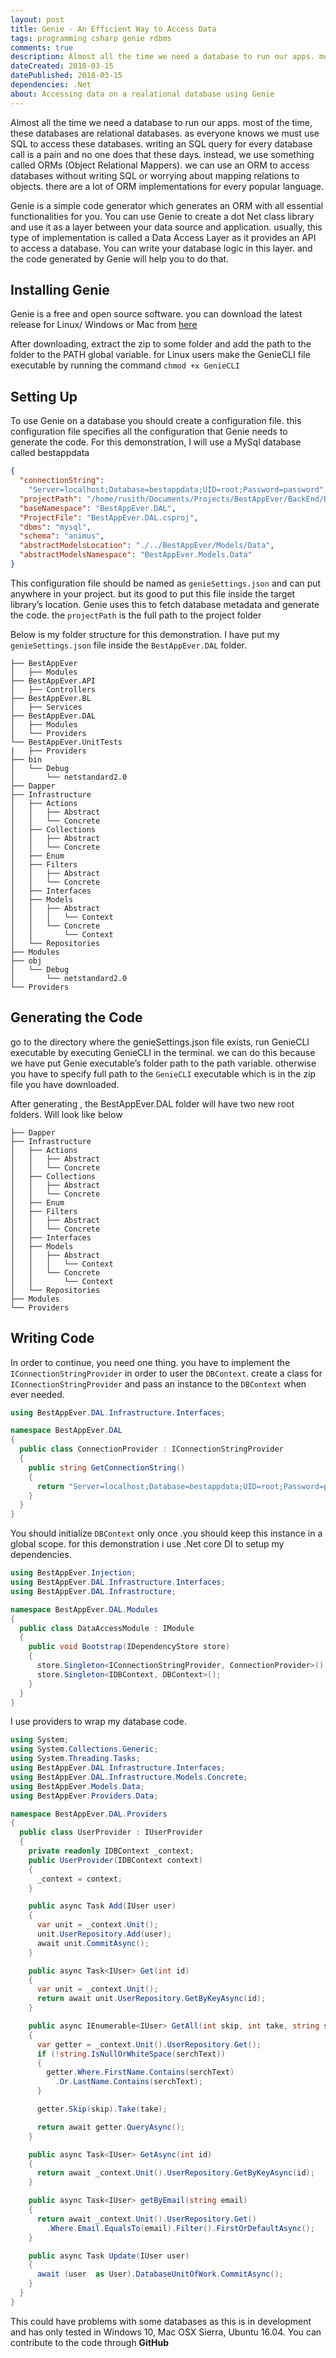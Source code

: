 ```yaml
---
layout: post
title: Genie - An Efficient Way to Access Data
tags: programming csharp genie rdbms
comments: true
description: Almost all the time we need a database to run our apps. most of the time, these databases are relational databases. as everyone knows we must use SQL to access these databases. writing an SQL query for every database call is a pain and no one does that these days. instead, we use something called ORMs (Object Relational Mappers). we can use an ORM to access databases without writing SQL or worrying about mapping relations to objects. there are a lot of ORM implementations for every popular language.
dateCreated: 2018-03-15
datePublished: 2018-03-15
dependencies: .Net
about: Accessing data on a realational database using Genie
---
```


Almost all the time we need a database to run our apps. most of the time, these databases are relational databases. as everyone knows we must use SQL to access these databases. writing an SQL query for every database call is a pain and no one does that these days. instead, we use something called ORMs (Object Relational Mappers). we can use an ORM to access databases without writing SQL or worrying about mapping relations to objects. there are a lot of ORM implementations for every popular language.

Genie is a simple code generator which generates an ORM with all essential functionalities for you. You can use Genie to create a dot Net class library and use it as a layer between your data source and application. usually, this type of implementation is called a Data Access Layer as it provides an API to access a database. You can write your database logic in this layer. and the code generated by Genie will help you to do that.

## Installing Genie

Genie is a free and open source software. you can download the latest release for Linux/ Windows or Mac from [here](https://github.com/Divicent/Genie)

After downloading, extract the zip to some folder and add the path to the folder to the PATH global variable. for Linux users make the GenieCLI file executable by running the command `chmod +x GenieCLI`

## Setting Up

To use Genie on a database you should create a configuration file. this configuration file specifies all the configuration that Genie needs to generate the code. For this demonstration, I will use a MySql database called bestappdata

```json
{
  "connectionString":
    "Server=localhost;Database=bestappdata;UID=root;Password=password",
  "projectPath": "/home/rusith/Documents/Projects/BestAppEver/BackEnd/BestAppEver.DAL",
  "baseNamespace": "BestAppEver.DAL",
  "ProjectFile": "BestAppEver.DAL.csproj",
  "dbms": "mysql",
  "schema": "animus",
  "abstractModelsLocation": "./../BestAppEver/Models/Data",
  "abstractModelsNamespace": "BestAppEver.Models.Data"
}
```

This configuration file should be named as `genieSettings.json` and can put anywhere in your project. but its good to put this file inside the target library’s location. Genie uses this to fetch database metadata and generate the code. the `projectPath` is the full path to the project folder

Below is my folder structure for this demonstration. I have put my `genieSettings.json` file inside the `BestAppEver.DAL` folder.

```
├── BestAppEver
│   ├── Modules
├── BestAppEver.API
│   ├── Controllers
├── BestAppEver.BL
│   ├── Services
├── BestAppEver.DAL
│   ├── Modules
│   └── Providers
└── BestAppEver.UnitTests
|   ├── Providers
├── bin
│   └── Debug
│       └── netstandard2.0
├── Dapper
├── Infrastructure
│   ├── Actions
│   │   ├── Abstract
│   │   └── Concrete
│   ├── Collections
│   │   ├── Abstract
│   │   └── Concrete
│   ├── Enum
│   ├── Filters
│   │   ├── Abstract
│   │   └── Concrete
│   ├── Interfaces
│   ├── Models
│   │   ├── Abstract
│   │   │   └── Context
│   │   └── Concrete
│   │       └── Context
│   └── Repositories
├── Modules
├── obj
│   └── Debug
│       └── netstandard2.0
└── Providers
```

## Generating the Code

go to the directory where the genieSettings.json file exists, run GenieCLI executable by executing GenieCLI in the terminal. we can do this because we have put Genie executable’s folder path to the path variable. otherwise you have to specify full path to the `GenieCLI` executable which is in the zip file you have downloaded.

After generating , the BestAppEver.DAL folder will have two new root folders. Will look like below

```
├── Dapper
├── Infrastructure
│   ├── Actions
│   │   ├── Abstract
│   │   └── Concrete
│   ├── Collections
│   │   ├── Abstract
│   │   └── Concrete
│   ├── Enum
│   ├── Filters
│   │   ├── Abstract
│   │   └── Concrete
│   ├── Interfaces
│   ├── Models
│   │   ├── Abstract
│   │   │   └── Context
│   │   └── Concrete
│   │       └── Context
│   └── Repositories
├── Modules
└── Providers
```

## Writing Code

In order to continue, you need one thing. you have to implement the `IConnectionStringProvider` in order to user the `DBContext`. create a class for `IConnectionStringProvider` and pass an instance to the `DBContext` when ever needed.

```cs
using BestAppEver.DAL.Infrastructure.Interfaces;

namespace BestAppEver.DAL
{
  public class ConnectionProvider : IConnectionStringProvider
  {
    public string GetConnectionString()
    {
      return "Server=localhost;Database=bestappdata;UID=root;Password=password"; // Should be taken from a configuration file 
    }
  }
}
```

You should initialize `DBContext` only once .you should keep this instance in a global scope. for this demonstration i use .Net core DI to setup my dependencies.

```cs
using BestAppEver.Injection;
using BestAppEver.DAL.Infrastructure.Interfaces;
using BestAppEver.DAL.Infrastructure;

namespace BestAppEver.DAL.Modules
{
  public class DataAccessModule : IModule
  {
    public void Bootstrap(IDependencyStore store)
    {
      store.Singleton<IConnectionStringProvider, ConnectionProvider>();
      store.Singleton<IDBContext, DBContext>();
    }
  }
}
```

I use providers to wrap my database code.

```cs
using System;
using System.Collections.Generic;
using System.Threading.Tasks;
using BestAppEver.DAL.Infrastructure.Interfaces;
using BestAppEver.DAL.Infrastructure.Models.Concrete;
using BestAppEver.Models.Data;
using BestAppEver.Providers.Data;

namespace BestAppEver.DAL.Providers
{
  public class UserProvider : IUserProvider
  {
    private readonly IDBContext _context;
    public UserProvider(IDBContext context)
    {
      _context = context;
    }

    public async Task Add(IUser user)
    {
      var unit = _context.Unit();
      unit.UserRepository.Add(user);
      await unit.CommitAsync();
    }

    public async Task<IUser> Get(int id)
    {
      var unit = _context.Unit();
      return await unit.UserRepository.GetByKeyAsync(id);
    }

    public async IEnumerable<IUser> GetAll(int skip, int take, string serchText)
    {
      var getter = _context.Unit().UserRepository.Get();
      if (!string.IsNullOrWhiteSpace(serchText))
      {
        getter.Where.FirstName.Contains(serchText)
          .Or.LastName.Contains(serchText);
      }

      getter.Skip(skip).Take(take);

      return await getter.QueryAsync();
    }

    public async Task<IUser> GetAsync(int id)
    {
      return await _context.Unit().UserRepository.GetByKeyAsync(id);
    }

    public async Task<IUser> getByEmail(string email)
    {
      return await _context.Unit().UserRepository.Get()
        .Where.Email.EqualsTo(email).Filter().FirstOrDefaultAsync();
    }

    public async Task Update(IUser user)
    {
      await (user  as User).DatabaseUnitOfWork.CommitAsync();
    }
  }
}
```

This could have problems with some databases as this is in development and has only tested in Windows 10, Mac OSX Sierra, Ubuntu 16.04. You can contribute to the code through **GitHub**